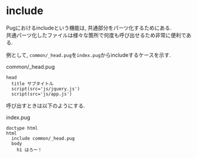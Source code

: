 # include
Pugにおけるincludeという機能は, 共通部分をパーツ化するためにある.  
共通パーツ化したファイルは様々な箇所で何度も呼び出せるため非常に便利である.

例として, `common/_head.pug`を`index.pug`からincludeするケースを示す.

common/_head.pug

```
head
  title サブタイトル
  script(src='js/jquery.js')
  script(src='js/app.js')
```

呼び出すときは以下のようにする.

index.pug

```
doctype html
html
  include common/_head.pug
  body
    h1 はろー！
```
